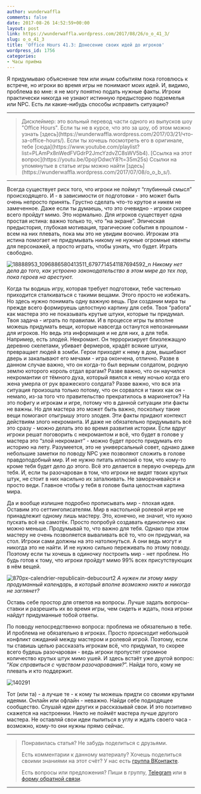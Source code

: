 ```yaml
---
author: wunderwaffla
comments: false
date: 2017-08-26 14:52:59+00:00
layout: post
link: https://wunderwaffla.wordpress.com/2017/08/26/o_o_41_3/
slug: o_o_41_3
title: 'Office Hours 41.3: Донесение своих идей до игроков'
wordpress_id: 1756
categories:
- Часы приёма
---
```


Я придумываю объяснение тем или иным событиям пока готовлюсь к встрече, но игроки во время игры не понимают моих идей. И, видимо, проблема во мне: я не могу понятно подать нужные факты. Игроки практически никогда не узнают истинную предысторию подземелья или NPC. Есть ли какие-нибудь способы исправить ситуацию?<!-- more -->



* * *





<blockquote>Дисклеймер: это вольный перевод части одного из выпусков шоу "Office Hours". Если ты не в курсе, что это за шоу, об этом можно узнать [здесь](https://wunderwaffla.wordpress.com/2017/03/21/что-за-office-hours/). Если ты хочешь посмотреть его в оригинале, тебе [сюда](https://www.youtube.com/playlist?list=PLAmPx8nWedFVGdrP2JmcYzdvZC8sWV5b4).
[Ссылка на этот вопрос](https://youtu.be/0pojrDdwcY8?t=35m25s)
Ссылки на упомянутые в статье игры можно найти [здесь](https://wunderwaffla.wordpress.com/2017/07/08/o_o_b_s/).</blockquote>





* * *



Всегда существует риск того, что игроки не поймут “глубинный смысл” происходящего. И - в зависимости от подготовки - это может быть очень непросто принять. Грустно сделать что-то крутое и никем не замеченное. Даже если ты думаешь, что это очевидно - игроки скорее всего пройдут мимо. Это нормально. Для игроков существует одна простая истина: важно только то, что “на экране”. Эпическая предыстория, глубокая мотивация, трагические события в прошлом - всем на них плевать, пока мы это не увидим воочию. Игрокам эта истина помогает не придумывать никому не нужные огромные квенты для персонажей, а просто играть, чтобы узнать, что будет. Играть свободно.



![18888953_1096886580413511_6797714541187694592_n](https://wunderwaffla.files.wordpress.com/2017/08/18888953_1096886580413511_6797714541187694592_n.jpg)
_Никому нет дела до того, как устроено законодательство в этом мире до тех пор, пока героев на арестуют._



Когда ты водишь игру, которая требует подготовки, тебе частенько приходится сталкиваться с такими вещами. Этого просто не избежать. Но здесь нужно понимать одну важную вещь. При создании мира ты прежде всего формируешь целостную картину для себя. Твоя “работа” как мастера это не показывать крутые штуки, которые ты придумал. Твоя задача - играть по правилам. И в процессе игры ты вполне можешь придумать вещи, которые навсегда останутся непознанными для игроков. Но ведь эта информация и не для них, а для тебя. Например, есть злодей. Некромант. Он терроризирует близлежащую деревню скелетами, убивает фермеров, крадёт всякие штуки, превращает людей в зомби. Герои приходят к нему в дом, вышибают дверь и закалывают его мечами - игра окончена, отлично. Разве в данном случае важно, что он когда-то был верным солдатом, родную землю которого король отдал врагам? Разве важно, что он научился некромантии от тёмного духа, который явился к нему ночью когда его жена умерла от рук вражеского солдата? Разве важно, что вся эта ситуация произошла только потому, что он сорвался и таких как он - немало, из-за того что правительство прекратилось в марионеток? На это пофигу и игрокам и игре, потому что в данной ситуации эти факты не важны. Но для мастера это может быть важно, поскольку такие вещи помогают отыгрышу этого злодея. Эти факты придают контекст действиям злого некроманта. И даже не обязательно придумывать всё это сразу - можно делать это во время развития истории. Если вдруг игроки решат поговорить с некромантом и всё, что будет в голове у мастера это “злой некромант” - можно будет просто придумать его историю на лету. Разумеется, это не универсальный совет, однако даже небольшие заметки по поводу NPC уже позволяют сложить в голове правдоподобный мир. И не нужно питать иллюзий о том, что кому-то кроме тебя будет дело до этого. Всё это делается в первую очередь для тебя. И, если ты разочарован в том, что игроки не видят твоих крутых штук, не стоит в них насильно их заталкивать. Не заморачивайся и просто веди. Главное чтобы у тебя в голове была целостная картина мира.

Да и вообще излишне подробно прописывать мир - плохая идея. Оставим это сеттингописателям. Мир в настольной ролевой игре не принадлежит одному лишь мастеру. Это, конечно, не значит, что нужно пускать всё на самотёк. Просто попробуй создавать единолично как можно меньше. Продумывай то, что важно для тебя. Однако при этом мастеру не очень позволяется вываливать всё то, что он придумал, на стол. Игроки сами должны на это натолкнуться. А они ведь могут и никогда это не найти. И не нужно сильно переживать по этому поводу. Поэтому если ты хочешь в одиночку построить мир - нет проблем. Но будь готов к тому, что игроки пройдут мимо 99% всех присутствующих в нём вещей.



![870px-calendrier-republicain-debucourt2](https://wunderwaffla.files.wordpress.com/2017/08/870px-calendrier-republicain-debucourt2.jpg)
_А нужен ли этому миру продуманный календарь, в который вполне возможно никто и никогда не заглянет?_



Оставь себе простор для ответов на вопросы. Лучше задать вопросы-ставки и разрешить их во время игры, чем сидеть и ждать, пока игроки найдут придуманные тобой ответы. 

По поводу непосредственно вопроса: проблема не обязательно в тебе. И проблема не обязательно в игроках. Просто происходит небольшой конфликт ожиданий между мастером и ролевой игрой. Поэтому, если ты ставишь целью рассказать игрокам всё, что придумал, то скорее всего будешь разочарован - ведь игроки пропустят огромное количество крутых штук мимо ушей. И здесь встаёт уже другой вопрос: ”_Как справиться с чувством разочарования?_”. Найди того, кому не плевать и кто поддержит.

![140291](https://wunderwaffla.files.wordpress.com/2017/08/140291.jpeg)

Тот (или та) - а лучше те - к кому ты можешь придти со своими крутыми идеями. Онлайн или офлайн - неважно. Найди себе подходящее сообщество. Слушай идеи других и рассказывай свои. И это позитивно скажется на настроении. Никто не поймёт мастера лучше другого мастера. Не оставляй свои идеи пылиться в углу и ждать своего часа - возможно, кому-то они нужны прямо сейчас.



* * *





<blockquote>Понравилась статья? Не забудь поделиться с друзьями.

Есть комментарии к данному материалу? Хочешь поделиться своими знаниями на этот счёт? У нас есть [группа ВКонтакте](https://vk.com/rpgbasement).

Есть вопросы или предложения? Пиши в группу, [Telegram](https://t.me/wunderwaffla) или в [форму обратной связи](https://wunderwaffla.wordpress.com/contact/).</blockquote>





* * *




